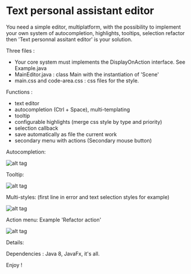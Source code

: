 
# Text personal assistant editor


You need a simple editor, multiplatform, with the possibility to implement your own system of autocompletion, highlights, tooltips, selection refactor then 'Text personnal assitant editor' is your solution.

Three files :
- Your core system must implements the DisplayOnAction interface. See Example.java
- MainEditor.java : class Main with the instantiation of 'Scene'
- main.css and code-area.css : css files for the style.

Functions :
- text editor
- autocompletion (Ctrl + Space), multi-templating
- tooltip
- configurable highlights (merge css style by type and priority)
- selection callback
- save automatically as file the current work
- secondary menu with actions (Secondary mouse button)

Autocompletion:

![alt tag](https://cloud.githubusercontent.com/assets/10994894/26037376/c7fd1b98-38f1-11e7-8ee2-82bf8b4bb593.png)

Tooltip:

![alt tag](https://cloud.githubusercontent.com/assets/10994894/26037407/4cdb1798-38f2-11e7-9b0b-ba2155d2d35b.png)


Multi-styles:
(first line in error and text selection styles for example)

![alt tag](https://cloud.githubusercontent.com/assets/10994894/26037414/6deef4ae-38f2-11e7-9434-0be1d2821082.png)

Action menu:
Example 'Refactor action'

![alt tag](https://cloud.githubusercontent.com/assets/10994894/26037419/870c5c24-38f2-11e7-84c8-993719a58f48.png)

Details:

Dependencies : Java 8, JavaFx, it's all.


Enjoy !

